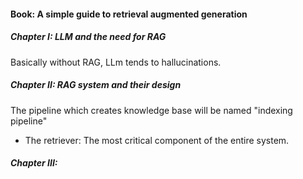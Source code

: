 #### Book: A simple guide to retrieval augmented generation


##### Chapter I: LLM and the need for RAG

Basically without RAG, LLm tends to hallucinations.



##### Chapter II: RAG system and their design
The pipeline which creates knowledge base will be named "indexing pipeline"

- The retriever: The most critical component of the entire system.






##### Chapter III: 
